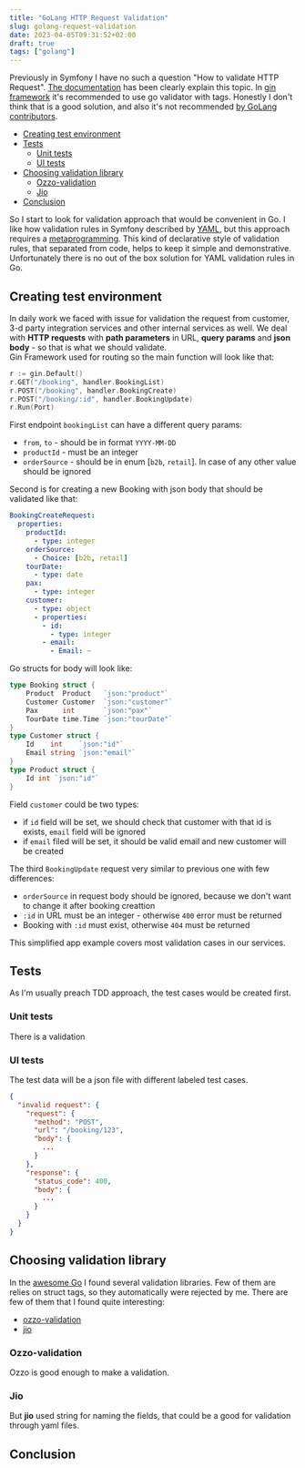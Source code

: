 ```yaml
---
title: "GoLang HTTP Request Validation"
slug: golang-request-validation
date: 2023-04-05T09:31:52+02:00
draft: true
tags: ["golang"]
---
```

Previously in Symfony I have no such a question "How to validate HTTP Request".
[The documentation](https://symfony.com/doc/current/validation.html) 
has been clearly explain this topic.
In [gin framework](https://gin-gonic.com/docs/examples/binding-and-validation/) 
it's recommended to use go validator with tags.
Honestly I don't think that is a good solution, and also it's not recommended
[by GoLang contributors](https://github.com/golang/go/issues/38641#issuecomment-634834028).
<!--more-->

- [Creating test environment](#creating-test-environment)
- [Tests](#tests)
  - [Unit tests](#unit-tests)
  - [UI tests](#ui-tests)
- [Choosing validation library](#choosing-validation-library)
  - [Ozzo-validation](#ozzo-validation)
  - [Jio](#jio)
- [Conclusion](#conclusion)

So I start to look for validation approach that would be convenient in Go.
I like how validation rules in Symfony described by [YAML](https://g.co/kgs/YRKu47), 
but this approach requires a 
[metaprogramming](https://en.wikipedia.org/wiki/Metaprogramming#:~:text=Metaprogramming%20is%20a%20programming%20technique,even%20modify%20itself%20while%20running.).
This kind of declarative style of
validation rules, that separated from code, helps to keep it simple and demonstrative.
Unfortunately there is no out of the box solution for YAML validation rules in Go.

## Creating test environment

In daily work we faced with issue for validation the request from customer, 3-d party
integration services and other internal services as well.
We deal with **HTTP requests** with **path parameters** in URL, **query params** and **json body** - 
so that is what we should validate.  
Gin Framework used for routing so the main function will look like that:
```go
r := gin.Default()
r.GET("/booking", handler.BookingList)
r.POST("/booking", handler.BookingCreate)
r.POST("/booking/:id", handler.BookingUpdate)
r.Run(Port)
```

First endpoint `bookingList` can have a different query params:
- `from`, `to` - should be in format `YYYY-MM-DD`
- `productId` - must be an integer
- `orderSource` - should be in enum [`b2b`, `retail`]. In case of any other value should be ignored

Second is for creating a new Booking with json body that should be validated like that:
```yaml
BookingCreateRequest:
  properties:
    productId: 
      - type: integer
    orderSource:
      - Choice: [b2b, retail]
    tourDate:
      - type: date
    pax:
      - type: integer
    customer:
      - type: object
      - properties:
        - id:
          - type: integer
        - email: 
          - Email: ~
```

Go structs for body will look like:
```go
type Booking struct {
	Product  Product   `json:"product"`
	Customer Customer  `json:"customer"`
	Pax      int       `json:"pax"`
	TourDate time.Time `json:"tourDate"`
}
type Customer struct {
	Id    int    `json:"id"`
	Email string `json:"email"`
}
type Product struct {
	Id int `json:"id"`
}
```
Field `customer` could be two types:
- if `id` field will be set, we should check that customer with that id is exists, `email` field will be ignored
- if `email` filed will be set, it should be valid email and new customer will be created

The third `BookingUpdate` request very similar to previous one with few differences:
- `orderSource` in request body should be ignored, because we don't want to change it after booking creattion
- `:id` in URL must be an integer - otherwise `400` error must be returned
- Booking with `:id` must exist, otherwise `404` must be returned

This simplified app example covers most validation cases in our services.

## Tests

As I'm usually preach TDD approach, the test cases would be created first.

### Unit tests

There is a validation 

### UI tests

The test data will be a json file with different labeled test cases.
```json
{
  "invalid request": {
    "request": {
      "method": "POST",
      "url": "/booking/123",
      "body": {
        ...
      }
    },
    "response": {
      "status_code": 400,
      "body": {
        ...
      }
    }
  }
}
```


## Choosing validation library

In the [awesome Go]() I found several validation libraries. Few of them are relies on struct tags,
so they automatically were rejected by me. There are few of them that I found quite interesting:
- [ozzo-validation](https://github.com/go-ozzo/ozzo-validation)
- [jio](https://github.com/faceair/jio)

### Ozzo-validation

Ozzo is good enough to make a validation.

### Jio

But **jio** used string for naming the fields,
that could be a good for validation through yaml files.

## Conclusion
